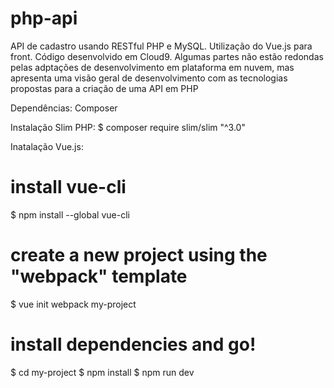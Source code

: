 # php-api
API de cadastro usando RESTful PHP e MySQL. Utilização do Vue.js para front. Código desenvolvido em Cloud9. Algumas partes não estão redondas pelas adptações de desenvolvimento em plataforma em nuvem, mas apresenta uma visão geral de desenvolvimento com as tecnologias propostas para a criação de uma API em PHP

Dependências: Composer

Instalação Slim PHP:
$ composer require slim/slim "^3.0"


Inatalação Vue.js:
# install vue-cli
$ npm install --global vue-cli
# create a new project using the "webpack" template
$ vue init webpack my-project
# install dependencies and go!
$ cd my-project
$ npm install
$ npm run dev
